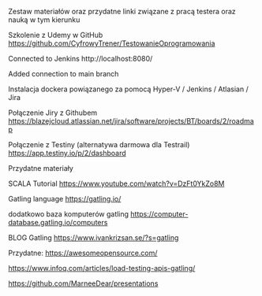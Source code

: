 Zestaw materiałów oraz przydatne linki związane z pracą testera oraz nauką w tym kierunku

Szkolenie z Udemy w GitHub https://github.com/CyfrowyTrener/TestowanieOprogramowania

Connected to Jenkins http://localhost:8080/

Added connection to main branch

Instalacja dockera powiązanego za pomocą Hyper-V / Jenkins / Atlasian / Jira

Połączenie Jiry z Githubem https://blazejcloud.atlassian.net/jira/software/projects/BT/boards/2/roadmap

Połączenie z Testiny (alternatywa darmowa dla Testrail) https://app.testiny.io/p/2/dashboard


Przydatne materiały

SCALA Tutorial https://www.youtube.com/watch?v=DzFt0YkZo8M

Gatling language https://gatling.io/
  
  dodatkowo baza komputerów gatling https://computer-database.gatling.io/computers

BLOG Gatling https://www.ivankrizsan.se/?s=gatling

Przydatne: 
https://awesomeopensource.com/

https://www.infoq.com/articles/load-testing-apis-gatling/
          
https://github.com/MarneeDear/presentations
          
